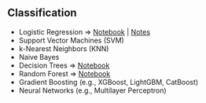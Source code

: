 ## Classification
- Logistic Regression => [Notebook]() | [Notes]()
- Support Vector Machines (SVM)
- k-Nearest Neighbors (KNN)
- Naive Bayes
- Decision Trees => [Notebook](Notebooks/Decision_Tree.ipynb)
- Random Forest => [Notebook](Notebooks/Random_Forest_Tree.ipynb) 
- Gradient Boosting (e.g., XGBoost, LightGBM, CatBoost)
- Neural Networks (e.g., Multilayer Perceptron)
